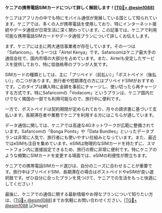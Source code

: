 **ケニアの携帯電話SIMカードについて詳しく解説します！[[TG💪+ @esim1088](https://t.me/s/esim1088)]**

ケニアはアフリカの中でも特にモバイル通信が発展している国として知られています。ケニアでは、多くの人が携帯電話を使用しており、特にインターネット接続やデータ通信が日常生活に深く関わっています。この記事では、ケニアで利用可能な携帯電話SIMカードやデータ通信プランについて詳しくお伝えします。

まず、ケニアには主に两大通信事業者が存在しています。その一つは「Safaricom」、もう一つは「Airtel Kenya」です。Safaricomはケニア最大手の通信会社で、国内市場の大部分を占めています。また、Airtelも安定したサービスを提供しており、特に低価格帯のプランが人気です。

SIMカードの種類としては、主に「プリペイド（前払い）」「ポストペイド（後払い）」の二つがあります。旅行者や短期滞在の方にはプリペイドSIMがおすすめです。このタイプは購入時に金額を事前にチャージし、使い切ったら再チャージする方式です。特にSafaricomの「Vodacom」というプランは、ケニア国内だけでなく隣国の一部でも利用可能なので、旅行中に便利です。

一方で、ポストペイドは契約期間が定められており、月々の請求書に基づいて支払います。長期滞在者や業務でケニアを利用する方にはこちらが適しています。

データ通信に関しては、ケニアでは高速な4Gネットワークが広範に整備されています。Safaricomの「Bonga Points」や「Data Bundles」といったデータプランは非常に人気で、旅行者にも使いやすい仕組みとなっています。また、最近ではeSIMも注目を集めています。eSIMは物理的なSIMカードを持たずに、スマートフォン内に直接設定できるため、旅行の際に非常に便利です。特にケニアのような頻繁にSIMカードを変更する場面では、eSIMの利便性が際立ちます。

ケニアでの携帯電話SIMカード選びは、自分のニーズに合わせることが重要です。旅行中はプリペイドSIM、長期滞在の場合はポストペイドやeSIMが良い選択肢です。ぜひ自分に合ったプランを見つけて、ケニアでの生活をもっと快適にしてください！

最後に、ケニアでの通信に関する最新情報やお得なプランについて知りたい方は、[[TG💪+ @esim1088](https://t.me/s/esim1088)]までお気軽にお問い合わせください。[[TG💪+ @esim1088](https://t.me/s/esim1088) ![Image](https://i.postimg.cc/Y0z9fWf4/image.png)]